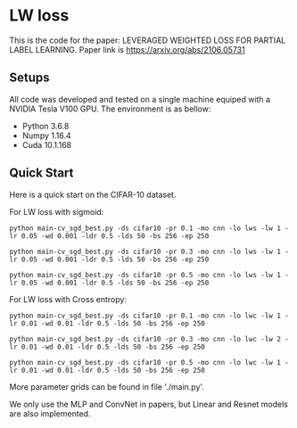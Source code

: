 # LW loss

This is the code for the paper: LEVERAGED WEIGHTED LOSS FOR PARTIAL LABEL LEARNING.
Paper link is https://arxiv.org/abs/2106.05731

## Setups

All code was developed and tested on a single machine equiped with a NVIDIA Tesla V100 GPU. The environment is as bellow:
- Python 3.6.8
- Numpy 1.16.4
- Cuda 10.1.168

## Quick Start

Here is a quick start on the CIFAR-10 dataset.

For LW loss with sigmoid:

```
python main-cv_sgd_best.py -ds cifar10 -pr 0.1 -mo cnn -lo lws -lw 1 -lr 0.05 -wd 0.001 -ldr 0.5 -lds 50 -bs 256 -ep 250

python main-cv_sgd_best.py -ds cifar10 -pr 0.3 -mo cnn -lo lws -lw 1 -lr 0.05 -wd 0.001 -ldr 0.5 -lds 50 -bs 256 -ep 250

python main-cv_sgd_best.py -ds cifar10 -pr 0.5 -mo cnn -lo lws -lw 1 -lr 0.05 -wd 0.001 -ldr 0.5 -lds 50 -bs 256 -ep 250

```

For LW loss with Cross entropy:

```
python main-cv_sgd_best.py -ds cifar10 -pr 0.1 -mo cnn -lo lwc -lw 1 -lr 0.01 -wd 0.01 -ldr 0.5 -lds 50 -bs 256 -ep 250

python main-cv_sgd_best.py -ds cifar10 -pr 0.3 -mo cnn -lo lwc -lw 2 -lr 0.01 -wd 0.01 -ldr 0.5 -lds 50 -bs 256 -ep 250

python main-cv_sgd_best.py -ds cifar10 -pr 0.5 -mo cnn -lo lwc -lw 1 -lr 0.01 -wd 0.01 -ldr 0.5 -lds 50 -bs 256 -ep 250

```

More parameter grids can be found in file './main.py'.

We only use the MLP and ConvNet in papers, but Linear and Resnet models are also implemented. 

